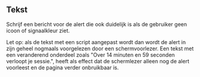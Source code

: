 <!-- @license CC0-1.0 -->

## Tekst

Schrijf een bericht voor de alert die ook duidelijk is als de gebruiker geen icoon of signaalkleur ziet.

Let op: als de tekst met een script aangepast wordt dan wordt de alert in zijn geheel nogmaals voorgelezen door een schermvoorlezer. Een tekst met een veranderend onderdeel zoals "Over 14 minuten en 59 seconden verloopt je sessie.", heeft als effect dat de schermlezer alleen nog de alert voorleest en de pagina verder onbruikbaar is.
